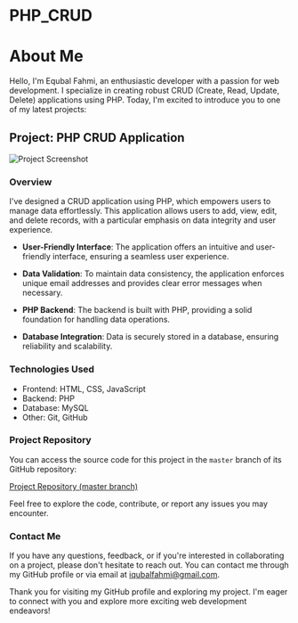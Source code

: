 # PHP_CRUD
# About Me

Hello, I'm Equbal Fahmi, an enthusiastic developer with a passion for web development. I specialize in creating robust CRUD (Create, Read, Update, Delete) applications using PHP. Today, I'm excited to introduce you to one of my latest projects:

## Project: PHP CRUD Application

![Project Screenshot](link_to_project_screenshot.png)

### Overview

I've designed a CRUD application using PHP, which empowers users to manage data effortlessly. This application allows users to add, view, edit, and delete records, with a particular emphasis on data integrity and user experience.

- **User-Friendly Interface**: The application offers an intuitive and user-friendly interface, ensuring a seamless user experience.

- **Data Validation**: To maintain data consistency, the application enforces unique email addresses and provides clear error messages when necessary.

- **PHP Backend**: The backend is built with PHP, providing a solid foundation for handling data operations.

- **Database Integration**: Data is securely stored in a database, ensuring reliability and scalability.

### Technologies Used

- Frontend: HTML, CSS, JavaScript
- Backend: PHP
- Database: MySQL
- Other: Git, GitHub

### Project Repository

You can access the source code for this project in the `master` branch of its GitHub repository:

[Project Repository (master branch)](link_to_github_repository/tree/master)

Feel free to explore the code, contribute, or report any issues you may encounter.

### Contact Me

If you have any questions, feedback, or if you're interested in collaborating on a project, please don't hesitate to reach out. You can contact me through my GitHub profile or via email at iqubalfahmi@gmail.com.

Thank you for visiting my GitHub profile and exploring my project. I'm eager to connect with you and explore more exciting web development endeavors!
